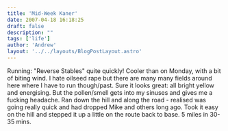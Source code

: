 ```yaml
---
title: 'Mid-Week Kaner'
date: 2007-04-18 16:18:25
draft: false
description: ""
tags: ['life']
author: 'Andrew'
layout: '../../layouts/BlogPostLayout.astro'
---
```


Running: "Reverse Stables" quite quickly! Cooler than on Monday, with a bit of biting wind. I hate oilseed rape but there are many many fields around here where I have to run though/past. Sure it looks great: all bright yellow and energising. But the pollen/smell gets into my sinuses and gives me a fucking headache. Ran down the hill and along the road - realised was going really quick and had dropped Mike and others long ago. Took it easy on the hill and stepped it up a little on the route back to base. 5 miles in 30-35 mins.
